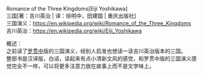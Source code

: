 Romance of the Three Kingdoms[Eiji Yoshikawa]<br>
三国[著：吉川英治 | 译：徐明中，田建国 | 重庆出版社]<br>
三国演义：https://en.wikipedia.org/wiki/Romance_of_the_Three_Kingdoms<br>
吉川英治：https://en.wikipedia.org/wiki/Eiji_Yoshikawa<br>

概述：<br>
之前读了[罗贯中](https://en.wikipedia.org/wiki/Luo_Guanzhong)版的三国演义，经别人启发也想读一读吉川英治版本的三国。<br>
整部书是汉译版，白话，读起来有点小清新文风的感觉，和罗贯中版的三国演义感觉完全不一样，可以将更多注意力放在故事上而不是文学味上。<br>

